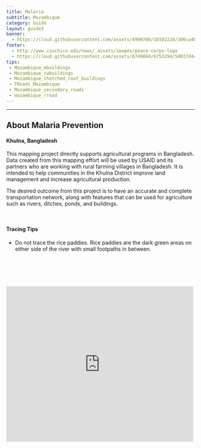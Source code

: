 ```yaml
---
title: Malaria
subtitle: Mozambique
category: Guide
layout: guide3
banner:
  - https://cloud.githubusercontent.com/assets/4990708/10102210/306ca4b8-636b-11e5-8836-617935c51ed2.jpg
footer: 
  - http://www.csuchico.edu/news/_assets/images/peace-corps-logo
  - https://cloud.githubusercontent.com/assets/6749884/6753294/50027d44-ceeb-11e4-9a27-ba31a954c3a4.png
tips:
 - Mozambique_mbuildings
 - Mozambique_cwbuildings
 - Mozambique_thatched_roof_buildings
 - TRoads_Mozambique
 - Mozambique_secondary_roads
 - mozambique_rroad
---
```


<div id="test" class="col-lg-5 col-sm-6">
<hr class="section-heading-spacer">
<div class="clearfix"></div>

<h2 class="section-heading">About Malaria Prevention</h2>

<h4> Khulna, Bangladesh </h4><p>This mapping project directly supports agricultural programs in Bangladesh. Data created from this mapping effort will be used by USAID and its partners who are working with rural farming villages in Bangladesh. It is intended to help communities in the Khulna District improve land management and increase agricultural production.</p>
<p>The desired outcome from this project is to have an accurate and complete transportation network, along with features that can be used for agriculture such as rivers, ditches, ponds, and buildings. </p><br>

<h4> Tracing Tips </h4>
<ul>
  <li> Do not trace the rice paddies. Rice paddies are the dark green areas on either side of the river with small footpaths in between.</li>
 
</ul>
</div>
<div class="col-lg-5 col-lg-offset-2 col-sm-6">
  <br><iframe style="margin-top:60px" src="http://www.openstreetmap.org/export/embed.html?bbox=89.3844223022461%2C22.701771555093703%2C89.67109680175781%2C22.85640378959344&amp;layer=mapnik" width="500" height="415" frameborder="0"></iframe>
</div>
